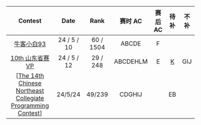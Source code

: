 | Contest | Date | Rank | 赛时 AC | 赛后 AC | 待补 | 不补 |
| :-----: | :--: | :--: | :----: | :-----: | :-: | :-: |
| [牛客小白93](https://ac.nowcoder.com/acm/contest/82401) | 24 / 5 / 10 | 60 / 1504 | ABCDE | F |  |     |
| [10th 山东省赛 VP](https://codeforces.com/gym/104459) | 24 / 5 / 12 | 29 / 248 | ABCDEHLM | E | [K](https://www.cnblogs.com/CSGOBESTGAMEEVER/p/10919506.html) | GIJ |
| [[The 14th Chinese Northeast Collegiate Programming Contest](https://codeforces.com/gym/102801)] | 24/5/24 | 49/239 | CDGHIJ |  | EB |  |
